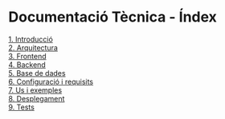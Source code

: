 # Documentació Tècnica - Índex

<a href="https://github.com/MustaphaBZ/ACME-V2/wiki/1.-Introducci%C3%B3" target="_blank">1. Introducció</a><br>
<a href="https://github.com/MustaphaBZ/ACME-V2/wiki/2.-Arquitectura" target="_blank">2. Arquitectura</a><br>
<a href="https://github.com/MustaphaBZ/ACME-V2/wiki/3.-Frontend" target="_blank">3. Frontend</a><br>
<a href="https://github.com/MustaphaBZ/ACME-V2/wiki/4.-Backend" target="_blank">4. Backend</a><br>
<a href="https://github.com/MustaphaBZ/ACME-V2/wiki/5.-Base-de-dades" target="_blank">5. Base de dades</a><br>
<a href="https://github.com/MustaphaBZ/ACME-V2/wiki/6.-Configuració-i-requisits" target="_blank">6. Configuració i requisits</a><br>
<a href="https://github.com/MustaphaBZ/ACME-V2/wiki/7.-Us-i-exemples" target="_blank">7. Us i exemples</a><br>
<a href="https://github.com/MustaphaBZ/ACME-V2/wiki/8.-Desplegament" target="_blank">8. Desplegament</a><br>
<a href="https://github.com/MustaphaBZ/ACME-V2/wiki/9.-Tests" target="_blank">9. Tests</a><br>


